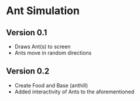 # Ant Simulation
## Version 0.1
- Draws Ant(s) to screen
- Ants move in random directions

## Version 0.2
- Create Food and Base (anthill)
- Added interactivity of Ants to the aforementioned
